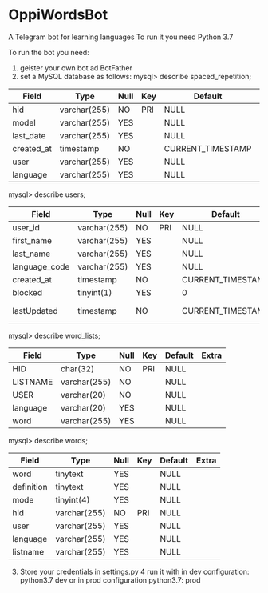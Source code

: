 # OppiWordsBot
A Telegram bot for learning languages
To run it you need Python 3.7

To run the bot you need:
1. geister your own bot ad BotFather
2. set a MySQL database as follows:
mysql> describe spaced_repetition;

| Field      | Type         | Null | Key | Default           | Extra |
|------------|--------------|------|-----|-------------------|-------|
| hid        | varchar(255) | NO   | PRI | NULL              |       |
| model      | varchar(255) | YES  |     | NULL              |       |
| last_date  | varchar(255) | YES  |     | NULL              |       |
| created_at | timestamp    | NO   |     | CURRENT_TIMESTAMP |       |
| user       | varchar(255) | YES  |     | NULL              |       |
| language   | varchar(255) | YES  |     | NULL              |       |


mysql> describe users;

| Field         | Type         | Null | Key | Default           | Extra |
|---------------|--------------|------|-----|-------------------|-------|
| user_id       | varchar(255) | NO   | PRI | NULL              |       |
| first_name    | varchar(255) | YES  |     | NULL              |       |
| last_name     | varchar(255) | YES  |     | NULL              |       |
| language_code | varchar(255) | YES  |     | NULL              |       |
| created_at    | timestamp    | NO   |     | CURRENT_TIMESTAMP |       |
| blocked       | tinyint(1)   | YES  |     | 0                 |                             |
| lastUpdated   | timestamp    | NO   |     | CURRENT_TIMESTAMP | on update CURRENT_TIMESTAMP |

mysql> describe word_lists;

| Field    | Type         | Null | Key | Default | Extra |
|----------|--------------|------|-----|---------|-------|
| HID      | char(32)     | NO   | PRI | NULL    |       |
| LISTNAME | varchar(255) | NO   |     | NULL    |       |
| USER     | varchar(20)  | NO   |     | NULL    |       |
| language | varchar(20)  | YES  |     | NULL    |       |
| word     | varchar(255) | YES  |     | NULL    |       |



mysql> describe words;

| Field      | Type         | Null | Key | Default | Extra |
|------------|--------------|------|-----|---------|-------|
| word       | tinytext     | YES  |     | NULL    |       |
| definition | tinytext     | YES  |     | NULL    |       |
| mode       | tinyint(4)   | YES  |     | NULL    |       |
| hid        | varchar(255) | NO   | PRI | NULL    |       |
| user       | varchar(255) | YES  |     | NULL    |       |
| language   | varchar(255) | YES  |     | NULL    |       |
| listname   | varchar(255) | YES  |     | NULL    |       |

3. Store your credentials in settings.py
4 run it with in dev configuration: python3.7 dev 
or in prod configuration python3.7: prod
